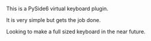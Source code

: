 This is a PySide6 virtual keyboard plugin.

It is very simple but gets the job done.

Looking to make a full sized keyboard in the near future.
